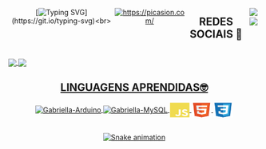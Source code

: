 <div style="display: flex" align="center"> 
      
 [![Typing SVG](https://readme-typing-svg.demolab.com?font=Fira+Code&center=true&color=9a5833&pause=1000&width=435&lines=Olá%2C+sou+a+Gabriella!)](https://git.io/typing-svg)<br>
   
<a href="https://picasion.com/"><img src="https://i.picasion.com/pic92/30a443e50210dc609372a2e953a20bfc.gif" width="300" height="300" border="0" alt="https://picasion.com/" /></a><br /><a href="https://picasion.com/"></a>    
   
   ## REDES SOCIAIS 🐻
   <a href = "mailto:gabriellaperniconi@gmail.com"><img src="https://img.shields.io/badge/-Gmail-%23333?style=for-the-badge&logo=gmail&logoColor=white" target="_blank"></a>
   <a href="https://www.linkedin.com/in/gabriella-perniconi-90574b282/" target="_blank"><img src="https://img.shields.io/badge/LinkedIn-0077B5?style=for-the-badge&logo=linkedin&logoColor=white" target="_blank"></a><br>
   </div><br>

<div align="center">
  <span style= "display: flex; flex-direction: row;">
  <a href="https://github.com/gabriella-roman">
  <img height="165px"   align="center" src="https://github-readme-stats.vercel.app/api?username=gabriella-roman&show_icons=true&theme=dracula&include_all_commits=true&count_private=true"/>
  <img height="165px" align="center" src="https://github-readme-stats.vercel.app/api/top-langs/?username=gabriella-roman&layout=compact&langs_count=7&theme=dracula" />
 </span>

  ## LINGUAGENS APRENDIDAS🤓
<div style="display: inline_block">
<img align="center" alt="Gabriella-Arduino" height="30" width="40" src="https://cdn.jsdelivr.net/gh/devicons/devicon/icons/arduino/arduino-original.svg">
<img align="center" alt="Gabriella-MySQL" height="30" width="40" src="https://cdn.jsdelivr.net/gh/devicons/devicon/icons/mysql/mysql-original.svg">
<img align="center" alt="Gabriella-Js" height="30" width="40" src="https://raw.githubusercontent.com/devicons/devicon/master/icons/javascript/javascript-plain.svg">
<img align="center" alt="Gabriella-HTML" height="30" width="40" src="https://raw.githubusercontent.com/devicons/devicon/master/icons/html5/html5-original.svg">
<img align="center" alt="Gabriella-CSS" height="30" width="40" src="https://raw.githubusercontent.com/devicons/devicon/master/icons/css3/css3-original.svg">
</div><br>

![Snake animation](https://github.com/danielbped/danielbped/blob/output/github-contribution-grid-snake.svg)
</div>
